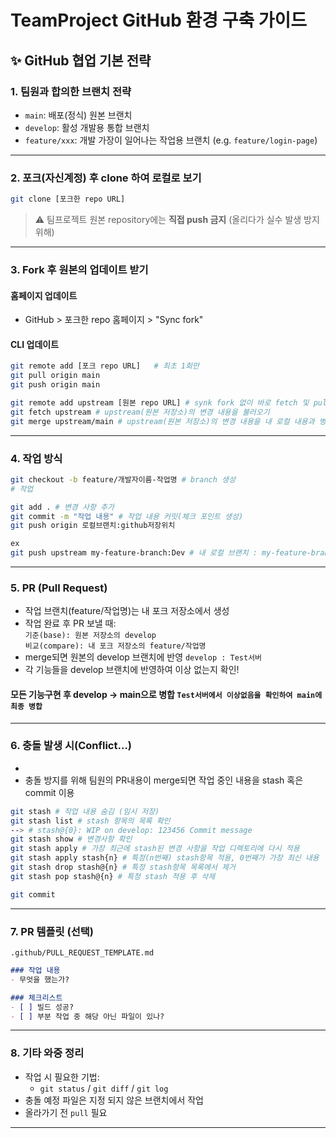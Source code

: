 # TeamProject GitHub 환경 구축 가이드

## ✨ GitHub 협업 기본 전략

### 1. 팀원과 합의한 브랜치 전략

- `main`: 배포(정식) 원본 브랜치
- `develop`: 활성 개발용 통합 브랜치
- `feature/xxx`: 개발 가장이 일어나는 작업용 브랜치 (e.g. `feature/login-page`)

---

### 2. 포크(자신계정) 후 clone 하여 로컬로 보기

```bash
git clone [포크한 repo URL]
```

> ⚠ 팀프로젝트 원본 repository에는 **직접 push 금지** (올리다가 실수 발생 방지 위해)

---

### 3. Fork 후 원본의 업데이트 받기

#### 홈페이지 업데이트

- GitHub > 포크한 repo 홈페이지 > "Sync fork"

#### CLI 업데이트

```bash
git remote add [포크 repo URL]   # 최초 1회만
git pull origin main
git push origin main
```

```bash
git remote add upstream [원본 repo URL] # synk fork 없이 바로 fetch 및 pull 원할 때 추가
git fetch upstream # upstream(원본 저장소)의 변경 내용을 불러오기
git merge upstream/main # upstream(원본 저장소)의 변경 내용을 내 로컬 내용과 병합
```
---

### 4. 작업 방식

```bash
git checkout -b feature/개발자이름-작업명 # branch 생성
# 작업

git add . # 변경 사항 추가
git commit -m "작업 내용" # 작업 내용 커밋(체크 포인트 생성)
git push origin 로컬브랜치:github저장위치

ex
git push upstream my-feature-branch:Dev # 내 로컬 브랜치 : my-feature-branch / github 내 브랜치 : Dev
```

---

### 5. PR (Pull Request)

- 작업 브랜치(feature/작업명)는 내 포크 저장소에서 생성
- 작업 완료 후 PR 보낼 때: \
  `기준(base): 원본 저장소의 develop` \
  `비교(compare): 내 포크 저장소의 feature/작업명`
- merge되면 원본의 develop 브랜치에 반영 `develop : Test서버`
- 각 기능들을 develop 브랜치에 반영하여 이상 없는지 확인!
#### 모든 기능구현 후 develop → main으로 병합 `Test서버에서 이상없음을 확인하여 main에 최종 병합`

---

### 6. 충돌 발생 시(Conflict...)

- 
- 충돌 방지를 위해 팀원의 PR내용이 merge되면 작업 중인 내용을 stash 혹은 commit 이용
```bash
git stash # 작업 내용 숨김 (임시 저장)
git stash list # stash 항목의 목록 확인
--> # stash@{0}: WIP on develop: 123456 Commit message
git stash show # 변경사항 확인
git stash apply # 가장 최근에 stash된 변경 사항을 작업 디렉토리에 다시 적용
git stash apply stash{n} # 특정(n번째) stash항목 적용, 0번째가 가장 최신 내용
git stash drop stash@{n} # 특정 stash항목 목록에서 제거
git stash pop stash@{n} # 특정 stash 적용 후 삭제
```

```bash
git commit 
```

---

### 7. PR 템플릿 (선택)

`.github/PULL_REQUEST_TEMPLATE.md`

```md
### 작업 내용
- 무엇을 했는가?

### 체크리스트
- [ ] 빌드 성공?
- [ ] 부분 작업 중 해당 아닌 파일이 있나?
```

---

### 8. 기타 와중 정리

- 작업 시 필요한 기법:
  - `git status` / `git diff` / `git log`
- 충돌 예정 파일은 지정 되지 않은 브랜치에서 작업
- 올라가기 전 `pull` 필요

---

